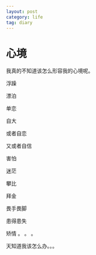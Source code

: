 ```yaml
---
layout: post
category: life
tag: diary
---
```


心境
===

我真的不知道该怎么形容我的心境呢。

浮躁

漂泊

单恋

自大

或者自恋

又或者自信

害怕

迷茫

攀比

拜金

畏手畏脚

患得患失

矫情
。
。
。

天知道我该怎么办。。。

